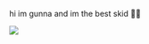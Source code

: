 hi im gunna and im the best skid 🤣🤣


![](https://komarev.com/ghpvc/?username=guunna&color=blueviolet)

<!---
guunna/guunna is a ✨ special ✨ repository because its `README.md` (this file) appears on your GitHub profile.
You can click the Preview link to take a look at your changes.
--->
